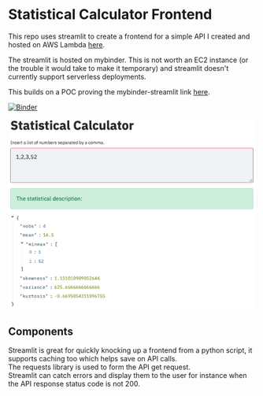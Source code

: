 # Statistical Calculator Frontend
This repo uses streamlit to create a frontend for a simple API I created and hosted on AWS Lambda [here](https://github.com/DanielTemesgen/aws_statistical_calculator).

The streamlit is hosted on mybinder.
This is not worth an EC2 instance (or the trouble it would take to make it temporary) and streamlit doesn't currently support serverless deployments.

This builds on a POC proving the mybinder-streamlit link [here](https://github.com/chekos/testing-streamlit-mybinder).

[![Binder](https://mybinder.org/badge_logo.svg)](https://mybinder.org/v2/gh/DanielTemesgen/statistical_calculator_frontend/master?urlpath=proxy/8501/)

![image](assets/streamlit.png)

## Components
Streamlit is great for quickly knocking up a frontend from a python script, it supports caching too which helps save on API calls. <br>
The requests library is used to form the API get request. <br>
Streamlit can catch errors and display them to the user for instance when the API response status code is not 200.
